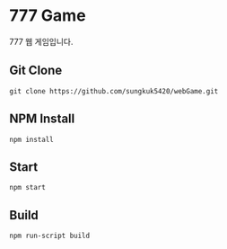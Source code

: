 # 777 Game

777 웹 게임입니다.

## Git Clone

```git clone https://github.com/sungkuk5420/webGame.git```

## NPM Install

```npm install```

## Start

```npm start```

## Build

```npm run-script build```

